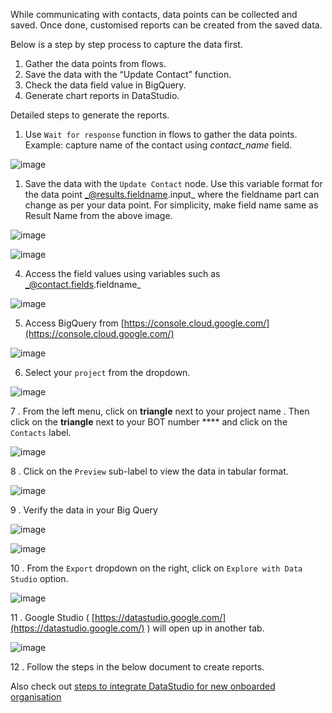 While communicating with contacts, data points can be collected and saved. Once done, customised reports can be created from the saved data.

Below is a step by step process to capture the data first.

1. Gather the data points from flows.
1. Save the data with the “Update Contact” function.
1. Check the data field value in BigQuery.
1. Generate chart reports in DataStudio.



Detailed steps to generate the reports.

1. Use `Wait for response` function in flows to gather the data points. Example: capture name of the contact using _contact_name_ field.

![image](https://user-images.githubusercontent.com/32592458/219550290-32ac760a-39bf-4243-9ac2-c5cf1232ba13.png)

1. Save the data with the `Update Contact` node. Use this variable format for the data point   _@results.fieldname.input_ where the fieldname part can change as per your data point. For simplicity, make field name same as Result Name from the above image.

![image](https://user-images.githubusercontent.com/32592458/219550304-bcc8ae6d-8309-4aa6-8dbd-f11ddfa70be4.png)

![image](https://user-images.githubusercontent.com/32592458/219550316-c303b7d0-c3d4-4110-93fd-8d0e168ce097.png)



4. Access the field values using variables such as  _@contact.fields.fieldname_

![image](https://user-images.githubusercontent.com/32592458/219550335-7072aed0-2fb3-4c91-a944-66c653de7acb.png)

5. Access BigQuery from [https://console.cloud.google.com/](https://console.cloud.google.com/)



![image](https://user-images.githubusercontent.com/32592458/219550346-0059ca7d-d59a-4cd8-b3f4-b7a80d2b5b41.png)



6.  Select your `project` from the dropdown.

![image](https://user-images.githubusercontent.com/32592458/219550363-9e319041-f8b1-461d-9f73-080dfeb76df5.png)



7 . From the left menu, click  on **triangle** next to your project name . Then click on the **triangle** next to  your BOT number **** and click on the `Contacts` label.

![image](https://user-images.githubusercontent.com/32592458/219550376-ca64cea3-8e5c-4a14-8c71-e72f5d46f62d.png)



8 . Click on the `Preview`  sub-label to view the data in tabular format.

![image](https://user-images.githubusercontent.com/32592458/219550394-df8a3820-2308-427d-8631-12fa86641bd5.png)



9 . Verify the data in your Big Query

![image](https://user-images.githubusercontent.com/32592458/219550409-945fd4d7-0190-4644-b726-601f4ba8ffe0.png)

![image](https://user-images.githubusercontent.com/32592458/219550427-f2e6eac2-e8d7-4c26-814a-eeaaae63cf2f.png)

10 .  From the `Export` dropdown on the right, click on `Explore with Data Studio` option.

![image](https://user-images.githubusercontent.com/32592458/219550434-9c528e83-c7c5-4898-9133-d3e0c1a98fae.png)



11 . Google Studio ( [https://datastudio.google.com/](https://datastudio.google.com/) ) will open up in another tab.

![image](https://user-images.githubusercontent.com/32592458/219550449-66b0ccc9-cfd6-4446-8058-a0c7bd81ba46.png)

12 . Follow the steps in the below document to create reports.

Also check out [steps to integrate DataStudio for new onboarded organisation](https://glific.github.io/docs/docs/Reporting%20and%20Analytics/Integrate%20DataStudio%20to%20create%20visualizations%20&%20reports/)
